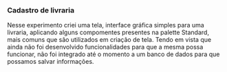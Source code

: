 ### Cadastro de livraria 

Nesse experimento criei uma tela, interface gráfica simples para uma livraria, aplicando alguns compomentes presentes na palette Standard, mais comuns que são utilizados em criação de tela. Tendo em vista que ainda não foi desenvolvido funcionalidades para que a mesma possa funcionar, não foi integrado até o momento a um banco de dados para que possamos salvar informações. 